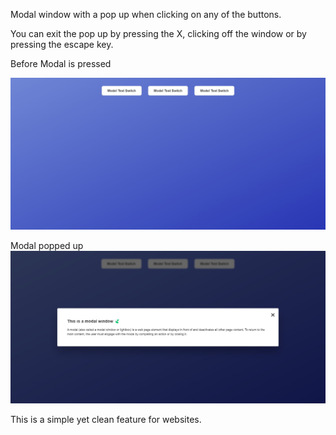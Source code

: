 Modal window with a pop up when clicking on any of the buttons.

You can exit the pop up by pressing the X, clicking off the window or by pressing the escape key.

Before Modal is pressed

![](modal-webpage.jpg)

Modal popped up
![](modal-popup.jpg)

This is a simple yet clean feature for websites.
